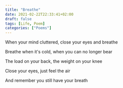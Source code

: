 ```yaml
---
title: "Breathe"
date: 2021-02-22T22:33:41+02:00
draft: false
tags: [Life, Poem]
categories: ["Poems"]
---
```


When your mind cluttered, close your eyes and breathe

Breathe when it's cold, when you can no longer bear

The load on your back, the weight on your knee

Close your eyes, just feel the air

And remember you still have your breath